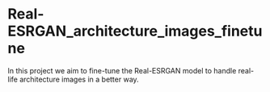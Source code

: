 # Real-ESRGAN_architecture_images_finetune
In this project we aim to fine-tune the Real-ESRGAN model to handle real-life architecture images in a better way.
